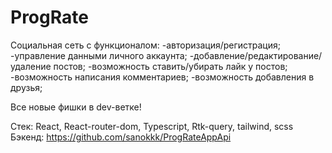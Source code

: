 # ProgRate

Социальная сеть с функционалом:
    -авторизация/регистрация;
    -управление данными личного аккаунта;
    -добавление/редактирование/удаление постов;
    -возможность ставить/убирать лайк у постов;
    -возможность написания комментариев;
    -возможность добавления в друзья;

Все новые фишки в dev-ветке!

Стек: React, React-router-dom, Typescript, Rtk-query, tailwind, scss
Бэкенд: https://github.com/sanokkk/ProgRateAppApi
